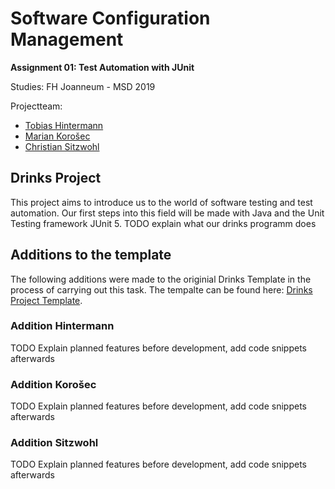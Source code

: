 # Software Configuration Management

__Assignment 01: Test Automation with JUnit__

Studies: FH Joanneum - MSD 2019

Projectteam:
  - [Tobias Hintermann][tobi]
  - [Marian Korošec][marian]
  - [Christian Sitzwohl][chrisu]

## Drinks Project

This project aims to introduce us to the world of software testing and test automation. Our first steps into this field will be made with Java and the Unit Testing framework JUnit 5.
TODO explain what our drinks programm does

## Additions to the template

The following additions were made to the originial Drinks Template in the process of carrying out this task.
The tempalte can be found here: [Drinks Project Template][template].

### Addition Hintermann

TODO Explain planned features before development, add code snippets afterwards

### Addition Korošec

TODO Explain planned features before development, add code snippets afterwards

### Addition Sitzwohl

TODO Explain planned features before development, add code snippets afterwards

[tobi]: https://github.com/fly8899
[marian]: https://github.com/m4rien0
[chrisu]: https://github.com/sitcha07
[template]: https://github.com/michaelulm/software-configuration-management/tree/master/test-automation/junit5/Drinks